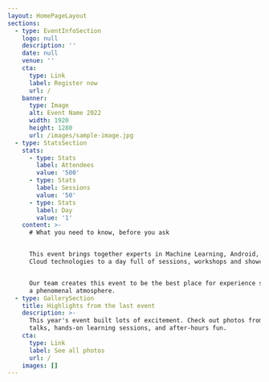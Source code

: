 ```yaml
---
layout: HomePageLayout
sections:
  - type: EventInfoSection
    logo: null
    description: ''
    date: null
    venue: ''
    cta:
      type: Link
      label: Register now
      url: /
    banner:
      type: Image
      alt: Event Name 2022
      width: 1920
      height: 1280
      url: /images/sample-image.jpg
  - type: StatsSection
    stats:
      - type: Stats
        label: Attendees
        value: '500'
      - type: Stats
        label: Sessions
        value: '50'
      - type: Stats
        label: Day
        value: '1'
    content: >-
      # What you need to know, before you ask


      This event brings together experts in Machine Learning, Android, Web and
      Cloud technologies to a day full of sessions, workshops and showcases.


      Our team creates this event to be the best place for experience sharing in
      a phenomenal atmosphere.
  - type: GallerySection
    title: Highlights from the last event
    description: >-
      This year's event built lots of excitement. Check out photos from featured
      talks, hands-on learning sessions, and after-hours fun.
    cta:
      type: Link
      label: See all photos
      url: /
    images: []
---
```

